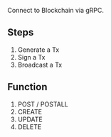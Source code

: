 Connect to Blockchain via gRPC.

## Steps
1. Generate a Tx
2. Sign a Tx
3. Broadcast a Tx

## Function
1. POST / POSTALL
2. CREATE
3. UPDATE
4. DELETE
